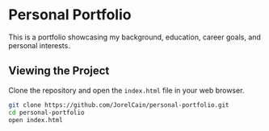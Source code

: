 # Personal Portfolio

This is a portfolio showcasing my background, education, career goals, and personal interests.

## Viewing the Project

Clone the repository and open the `index.html` file in your web browser.

```sh
git clone https://github.com/JorelCain/personal-portfolio.git
cd personal-portfolio
open index.html